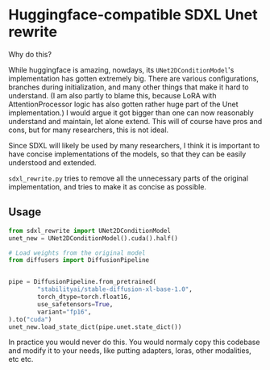 # Huggingface-compatible SDXL Unet rewrite

Why do this?

While huggingface is amazing, nowdays, its `UNet2DConditionModel`'s implementation has gotten extremely big. There are various configurations, branches during initialization, and many other things that make it hard to understand. (I am also partly to blame this, because LoRA with AttentionProcessor logic has also gotten rather huge part of the Unet implementation.) I would argue it got bigger than one can now reasonably understand and maintain, let alone extend. This will of course have pros and cons, but for many researchers, this is not ideal. 

Since SDXL will likely be used by many researchers, I think it is important to have concise implementations of the models, so that they can be easily understood and extended.

`sdxl_rewrite.py` tries to remove all the unnecessary parts of the original implementation, and tries to make it as concise as possible.

## Usage

```python
from sdxl_rewrite import UNet2DConditionModel
unet_new = UNet2DConditionModel().cuda().half()

# Load weights from the original model
from diffusers import DiffusionPipeline


pipe = DiffusionPipeline.from_pretrained(
        "stabilityai/stable-diffusion-xl-base-1.0",
        torch_dtype=torch.float16,
        use_safetensors=True,
        variant="fp16",
).to("cuda")
unet_new.load_state_dict(pipe.unet.state_dict())

```

In practice you would never do this. You would normaly copy this codebase and modify it to your needs, like putting adapters, loras, other modalities, etc etc.

